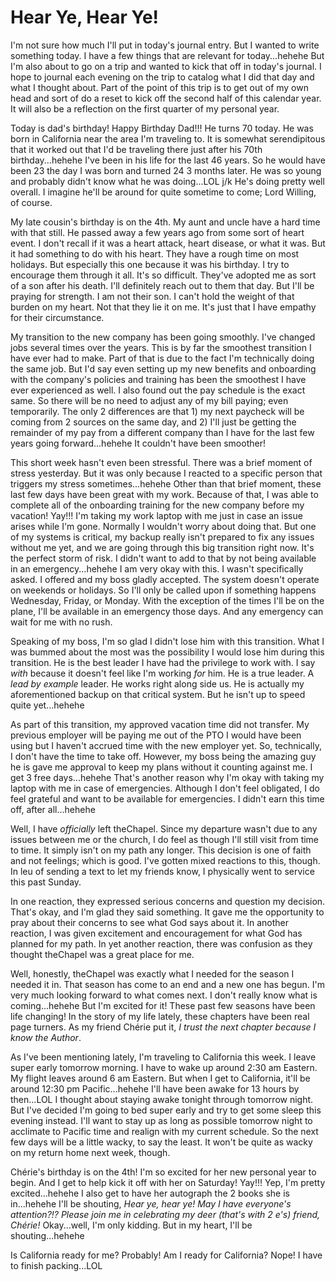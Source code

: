 # Hear Ye, Hear Ye!

I'm not sure how much I'll put in today's journal entry. But I wanted to write something today. I have a few things that are relevant for today...hehehe But I'm also about to go on a trip and wanted to kick that off in today's journal. I hope to journal each evening on the trip to catalog what I did that day and what I thought about. Part of the point of this trip is to get out of my own head and sort of do a reset to kick off the second half of this calendar year. It will also be a reflection on the first quarter of my personal year.

Today is dad's birthday! Happy Birthday Dad!!! He turns 70 today. He was born in California near the area I'm traveling to. It is somewhat serendipitous that it worked out that I'd be traveling there just after his 70th birthday...hehehe I've been in his life for the last 46 years. So he would have been 23 the day I was born and turned 24 3 months later. He was so young and probably didn't know what he was doing...LOL j/k He's doing pretty well overall. I imagine he'll be around for quite sometime to come; Lord Willing, of course.

My late cousin's birthday is on the 4th. My aunt and uncle have a hard time with that still. He passed away a few years ago from some sort of heart event. I don't recall if it was a heart attack, heart disease, or what it was. But it had something to do with his heart. They have a rough time on most holidays. But especially this one because it was his birthday. I try to encourage them through it all. It's so difficult. They've adopted me as sort of a son after his death. I'll definitely reach out to them that day. But I'll be praying for strength. I am not their son. I can't hold the weight of that burden on my heart. Not that they lie it on me. It's just that I have empathy for their circumstance.

My transition to the new company has been going smoothly. I've changed jobs several times over the years. This is by far the smoothest transition I have ever had to make. Part of that is due to the fact I'm technically doing the same job. But I'd say even setting up my new benefits and onboarding with the company's policies and training has been the smoothest I have ever experienced as well. I also found out the pay schedule is the exact same. So there will be no need to adjust any of my bill paying; even temporarily. The only 2 differences are that 1) my next paycheck will be coming from 2 sources on the same day, and 2) I'll just be getting the remainder of my pay from a different company than I have for the last few years going forward...hehehe It couldn't have been smoother!

This short week hasn't even been stressful. There was a brief moment of stress yesterday. But it was only because I reacted to a specific person that triggers my stress sometimes...hehehe Other than that brief moment, these last few days have been great with my work. Because of that, I was able to complete all of the onboarding training for the new company before my vacation! Yay!!! I'm taking my work laptop with me just in case an issue arises while I'm gone. Normally I wouldn't worry about doing that. But one of my systems is critical, my backup really isn't prepared to fix any issues without me yet, and we are going through this big transition right now. It's the perfect storm of risk. I didn't want to add to that by not being available in an emergency...hehehe I am very okay with this. I wasn't specifically asked. I offered and my boss gladly accepted. The system doesn't operate on weekends or holidays. So I'll only be called upon if something happens Wednesday, Friday, or Monday. With the exception of the times I'll be on the plane, I'll be available in an emergency those days. And any emergency can wait for me with no rush.

Speaking of my boss, I'm so glad I didn't lose him with this transition. What I was bummed about the most was the possibility I would lose him during this transition. He is the best leader I have had the privilege to work with. I say *with* because it doesn't feel like I'm working *for* him. He is a true leader. A *lead by example* leader. He works right along side us. He is actually my aforementioned backup on that critical system. But he isn't up to speed quite yet...hehehe

As part of this transition, my approved vacation time did not transfer. My previous employer will be paying me out of the PTO I would have been using but I haven't accrued time with the new employer yet. So, technically, I don't have the time to take off. However, my boss being the amazing guy he is gave me approval to keep my plans without it counting against me. I get 3 free days...hehehe That's another reason why I'm okay with taking my laptop with me in case of emergencies. Although I don't feel obligated, I do feel grateful and want to be available for emergencies. I didn't earn this time off, after all...hehehe

Well, I have *officially* left theChapel. Since my departure wasn't due to any issues between me or the church, I do feel as though I'll still visit from time to time. It simply isn't on my path any longer. This decision is one of faith and not feelings; which is good. I've gotten mixed reactions to this, though. In leu of sending a text to let my friends know, I physically went to service this past Sunday.

In one reaction, they expressed serious concerns and question my decision. That's okay, and I'm glad they said something. It gave me the opportunity to pray about their concerns to see what God says about it. In another reaction, I was given excitement and encouragement for what God has planned for my path. In yet another reaction, there was confusion as they thought theChapel was a great place for me.

Well, honestly, theChapel was exactly what I needed for the season I needed it in. That season has come to an end and a new one has begun. I'm very much looking forward to what comes next. I don't really know what is coming...hehehe But I'm excited for it! These past few seasons have been life changing! In the story of my life lately, these chapters have been real page turners. As my friend Chérie put it, *I trust the next chapter because I know the Author*.

As I've been mentioning lately, I'm traveling to California this week. I leave super early tomorrow morning. I have to wake up around 2:30 am Eastern. My flight leaves around 6 am Eastern. But when I get to California, it'll be around 12:30 pm Pacific...hehehe I'll have been awake for 13 hours by then...LOL I thought about staying awake tonight through tomorrow night. But I've decided I'm going to bed super early and try to get some sleep this evening instead. I'll want to stay up as long as possible tomorrow night to acclimate to Pacific time and realign with my current schedule. So the next few days will be a little wacky, to say the least. It won't be quite as wacky on my return home next week, though.

Chérie's birthday is on the 4th! I'm so excited for her new personal year to begin. And I get to help kick it off with her on Saturday! Yay!!! Yep, I'm pretty excited...hehehe I also get to have her autograph the 2 books she is in...hehehe I'll be shouting, *Hear ye, hear ye! May I have everyone's attention?!? Please join me in celebrating my deer (that's with 2 e's) friend, Chérie!* Okay...well, I'm only kidding. But in my heart, I'll be shouting...hehehe

Is California ready for me? Probably! Am I ready for California? Nope! I have to finish packing...LOL